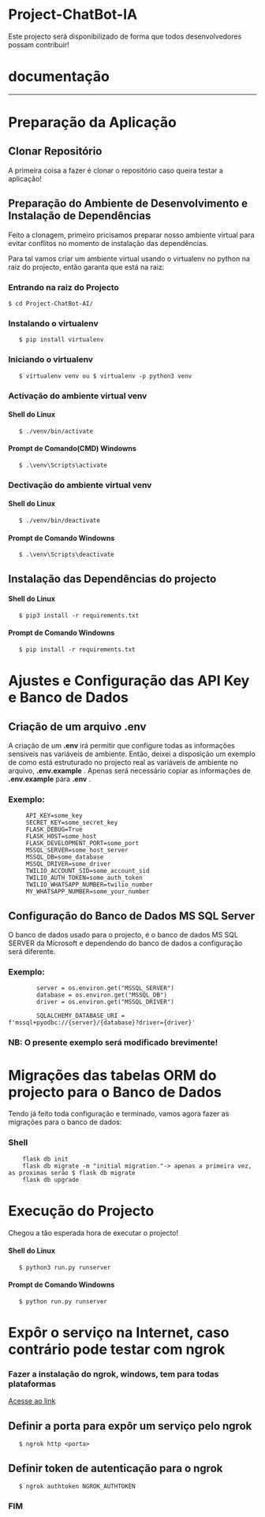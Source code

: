 # Project-ChatBot-IA
 Este projecto será disponibilizado de forma que todos desenvolvedores possam contribuir!

 # **documentação**

 ---

 # Preparação da Aplicação

 ## Clonar Repositório
 A primeira coisa a fazer é clonar o repositório caso queira testar a aplicação! 

 ## Preparação do Ambiente de Desenvolvimento e Instalação de Dependências
 Feito a clonagem, primeiro pricisamos preparar nosso ambiente virtual para evitar conflitos no momento de instalação das dependências.

 Para tal vamos criar um ambiente virtual usando o virtualenv no python na raiz do projecto, então garanta que está na raiz:

 ### Entrando na raiz do Projecto
 `
    $ cd Project-ChatBot-AI/
 `

### Instalando o virtualenv

 ```
    $ pip install virtualenv
 ```

 ### Iniciando o virtualenv

 ```
    $ virtualenv venv ou $ virtualenv -p python3 venv
 ```

 ### Activação do ambiente virtual venv

 #### Shell do Linux
 ```
    $ ./venv/bin/activate
 ```

#### Prompt de Comando(CMD) Windowns
 ```
    $ .\venv\Scripts\activate
 ```

 ### Dectivação do ambiente virtual venv

 #### Shell do Linux
 ```
    $ ./venv/bin/deactivate
 ```

#### Prompt de Comando Windowns
 ```
    $ .\venv\Scripts\deactivate
 ```

 ## Instalação das Dependências do projecto

 #### Shell do Linux
 ```
    $ pip3 install -r requirements.txt
 ```

 #### Prompt de Comando Windowns
 ```
    $ pip install -r requirements.txt
 ```


 # Ajustes e Configuração das API Key e Banco de Dados

 ## Criação de um arquivo .env
 A criação de um __.env__ irá permitir que configure todas as informações sensiveis nas variáveis de ambiente.
 Então, deixei a disposição um exemplo de como está estruturado no projecto real as variáveis de ambiente no arquivo, __.env.example__ .
 Apenas será necessário copiar as informações de __.env.example__ para __.env__ .

 ### Exemplo:
         API_KEY=some_key
         SECRET_KEY=some_secret_key
         FLASK_DEBUG=True
         FLASK_HOST=some_host
         FLASK_DEVELOPMENT_PORT=some_port
         MSSQL_SERVER=some_host_server
         MSSQL_DB=some_database
         MSSQL_DRIVER=some_driver
         TWILIO_ACCOUNT_SID=some_account_sid
         TWILIO_AUTH_TOKEN=some_auth_token
         TWILIO_WHATSAPP_NUMBER=twilio_number
         MY_WHATSAPP_NUMBER=some_your_number

## Configuração do Banco de Dados MS SQL Server
O banco de dados usado para o projecto, é o banco de dados MS SQL SERVER da Microsoft e dependendo do banco de dados a configuração será diferente.

### Exemplo:
            server = os.environ.get("MSSQL_SERVER")
            database = os.environ.get("MSSQL_DB")
            driver = os.environ.get("MSSQL_DRIVER")

            SQLALCHEMY_DATABASE_URI = f'mssql+pyodbc://{server}/{database}?driver={driver}'

### **NB:** O presente exemplo será modificado brevimente!


# Migrações das tabelas ORM do projecto para o Banco de Dados

Tendo já feito toda configuração e terminado, vamos agora fazer as migrações para o banco de dados:

### Shell
```
    flask db init
    flask db migrate -m "initial migration."-> apenas a primeira vez, as proximas serão $ flask db migrate
    flask db upgrade
```


# Execução do Projecto

Chegou a tão esperada hora de executar o projecto!

#### Shell do Linux
 ```
    $ python3 run.py runserver
 ```

 #### Prompt de Comando Windowns
 ```
    $ python run.py runserver
 ```

 # Expôr o serviço na Internet, caso contrário pode testar com ngrok
 ### Fazer a instalação do ngrok, windows, tem para todas plataformas
 [Acesse ao link](https://ngrok.com/docs/guides/device-gateway/windows/)

 ## Definir a porta para expôr um serviço pelo ngrok
 ```
    $ ngrok http <porta>
 ```

 ## Definir token de autenticação para o ngrok
 ```
    $ ngrok authtoken NGROK_AUTHTOKEN
 ```

 ### FIM
